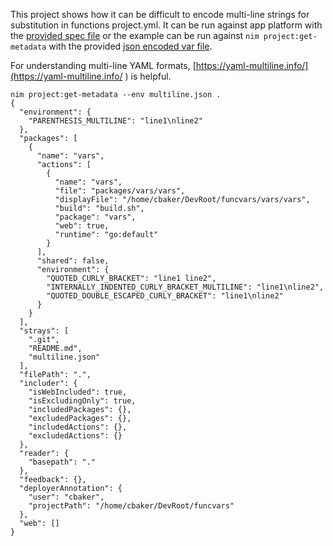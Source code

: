 This project shows how it can be difficult to encode multi-line strings for substitution in
functions project.yml.  It can be run against app platform with the [provided spec file](spec.yaml)
or the example can be run against `nim project:get-metadata` with the provided [json encoded var file](multiline.json).

For understanding multi-line YAML formats, [https://yaml-multiline.info/](https://yaml-multiline.info/  ) is helpful.

```
nim project:get-metadata --env multiline.json .
{
  "environment": {
    "PARENTHESIS_MULTILINE": "line1\nline2"
  },
  "packages": [
    {
      "name": "vars",
      "actions": [
        {
          "name": "vars",
          "file": "packages/vars/vars",
          "displayFile": "/home/cbaker/DevRoot/funcvars/vars/vars",
          "build": "build.sh",
          "package": "vars",
          "web": true,
          "runtime": "go:default"
        }
      ],
      "shared": false,
      "environment": {
        "QUOTED_CURLY_BRACKET": "line1 line2",
        "INTERNALLY_INDENTED_CURLY_BRACKET_MULTILINE": "line1\nline2",
        "QUOTED_DOUBLE_ESCAPED_CURLY_BRACKET": "line1\nline2"
      }
    }
  ],
  "strays": [
    ".git",
    "README.md",
    "multiline.json"
  ],
  "filePath": ".",
  "includer": {
    "isWebIncluded": true,
    "isExcludingOnly": true,
    "includedPackages": {},
    "excludedPackages": {},
    "includedActions": {},
    "excludedActions": {}
  },
  "reader": {
    "basepath": "."
  },
  "feedback": {},
  "deployerAnnotation": {
    "user": "cbaker",
    "projectPath": "/home/cbaker/DevRoot/funcvars"
  },
  "web": []
}
```